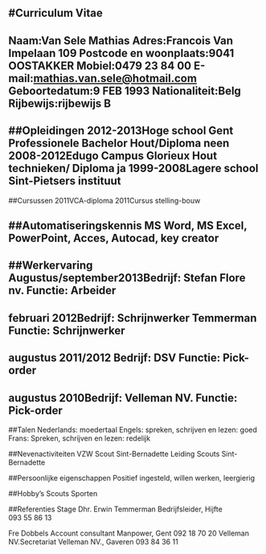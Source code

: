 #Curriculum Vitae
---
 
 
Naam:Van Sele Mathias
Adres:Francois Van Impelaan 109
Postcode en woonplaats:9041 OOSTAKKER
Mobiel:0479 23 84 00
E-mail:mathias.van.sele@hotmail.com
Geboortedatum:9 FEB 1993
Nationaliteit:Belg
Rijbewijs:rijbewijs B
  ---
 
 
##Opleidingen
2012-2013Hoge school Gent 
Professionele Bachelor Hout/Diploma neen 
2008-2012Edugo Campus Glorieux 
Hout technieken/ Diploma ja 
1999-2008Lagere school Sint-Pietsers instituut 
 ---
##Cursussen
2011VCA-diploma 
2011Cursus stelling-bouw 
 
##Automatiseringskennis
MS Word, MS Excel, PowerPoint, Acces, Autocad, key creator 
 ----
##Werkervaring
Augustus/september2013Bedrijf: Stefan Flore nv.
Functie: Arbeider
 ---
februari 2012Bedrijf: Schrijnwerker Temmerman
Functie: Schrijnwerker
---
augustus 2011/2012 Bedrijf: DSV
Functie: Pick-order
---
augustus 2010Bedrijf: Velleman NV.
Functie: Pick-order
 ---
##Talen
Nederlands: moedertaal 
Engels: spreken, schrijven en lezen: goed 
Frans: Spreken, schrijven en lezen: redelijk 
 
##Nevenactiviteiten
VZW Scout Sint-Bernadette 
Leiding Scouts Sint-Bernadette 
 
##Persoonlijke eigenschappen
Positief ingesteld, willen werken, leergierig 
 
##Hobby’s
Scouts 
Sporten 
 
##Referenties
Stage Dhr. Erwin Temmerman Bedrijfsleider, Hijfte  
093 55 86 13 
 
Fre Dobbels    Account consultant Manpower, Gent 
092 18 70 20 
Velleman NV.Secretariat Velleman NV., Gaveren 
093 84 36 11 
